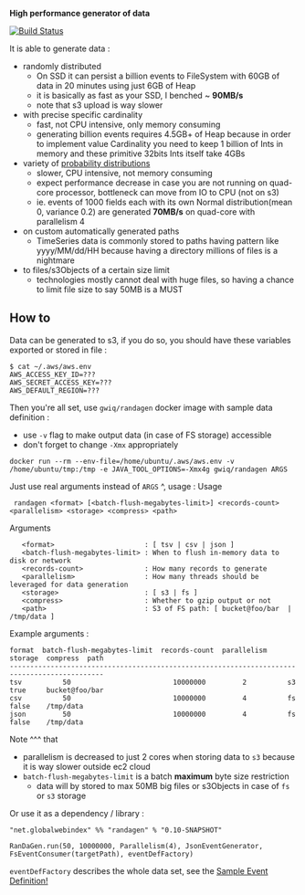 **High performance generator of data**

[![Build Status](https://travis-ci.org/GlobalWebIndex/randagen.svg?branch=master)](https://travis-ci.org/GlobalWebIndex/randagen)

It is able to generate data :
 - randomly distributed
    - On SSD it can persist a billion events to FileSystem with 60GB of data in 20 minutes using just 6GB of Heap 
    - it is basically as fast as your SSD, I benched ~ **90MB/s** 
    - note that s3 upload is way slower
 - with precise specific cardinality
    - fast, not CPU intensive, only memory consuming 
    - generating billion events requires 4.5GB+ of Heap because in order to implement value Cardinality you need to
      keep 1 billion of Ints in memory and these primitive 32bits Ints itself take 4GBs
 - variety of [probability distributions](https://commons.apache.org/proper/commons-math/userguide/distribution.html)
    - slower, CPU intensive, not memory consuming
    - expect performance decrease in case you are not running on quad-core processor, bottleneck can move from IO to CPU (not on s3)
    - ie. events of 1000 fields each with its own Normal distribution(mean 0, variance 0.2) are generated **70MB/s** on quad-core with parallelism 4
 - on custom automatically generated paths
    - TimeSeries data is commonly stored to paths having pattern like yyyy/MM/dd/HH because having a directory millions of files is a nightmare
 - to files/s3Objects of a certain size limit
    - technologies mostly cannot deal with huge files, so having a chance to limit file size to say 50MB is a MUST
 
## How to

Data can be generated to s3, if you do so, you should have these variables exported or stored in file :
```
$ cat ~/.aws/aws.env 
AWS_ACCESS_KEY_ID=???
AWS_SECRET_ACCESS_KEY=???
AWS_DEFAULT_REGION=???
```

Then you're all set, use `gwiq/randagen` docker image with sample data definition :
 - use `-v` flag to make output data (in case of FS storage) accessible 
 - don't forget to change `-Xmx` appropriately 

```
docker run --rm --env-file=/home/ubuntu/.aws/aws.env -v /home/ubuntu/tmp:/tmp -e JAVA_TOOL_OPTIONS=-Xmx4g gwiq/randagen ARGS
```

Just use real arguments instead of `ARGS` ^, usage :
Usage
```
 randagen <format> [<batch-flush-megabytes-limit>] <records-count> <parallelism> <storage> <compress> <path>
```
Arguments
```
   <format>                      : [ tsv | csv | json ]
   <batch-flush-megabytes-limit> : When to flush in-memory data to disk or network
   <records-count>               : How many records to generate
   <parallelism>                 : How many threads should be leveraged for data generation
   <storage>                     : [ s3 | fs ]
   <compress>                    : Whether to gzip output or not
   <path>                        : S3 of FS path: [ bucket@foo/bar  | /tmp/data ]
```
Example arguments :
```
format  batch-flush-megabytes-limit  records-count  parallelism  storage  compress  path
---------------------------------------------------------------------------------------------
tsv          50                         10000000         2          s3       true     bucket@foo/bar
csv          50                         10000000         4          fs       false    /tmp/data
json         50                         10000000         4          fs       false    /tmp/data
```

Note ^^^ that 
 - parallelism is decreased to just 2 cores when storing data to `s3` because it is way slower outside ec2 cloud
 - `batch-flush-megabytes-limit` is a batch **maximum** byte size restriction
    - data will by stored to max 50MB big files or s3Objects in case of `fs` or `s3` storage 

Or use it as a dependency / library : 

```
"net.globalwebindex" %% "randagen" % "0.10-SNAPSHOT"
```

```
RanDaGen.run(50, 10000000, Parallelism(4), JsonEventGenerator, FsEventConsumer(targetPath), eventDefFactory)
```

`eventDefFactory` describes the whole data set, see the [Sample Event Definition!](core/src/main/scala/gwi/randagen/SampleEventDefFactory.scala)